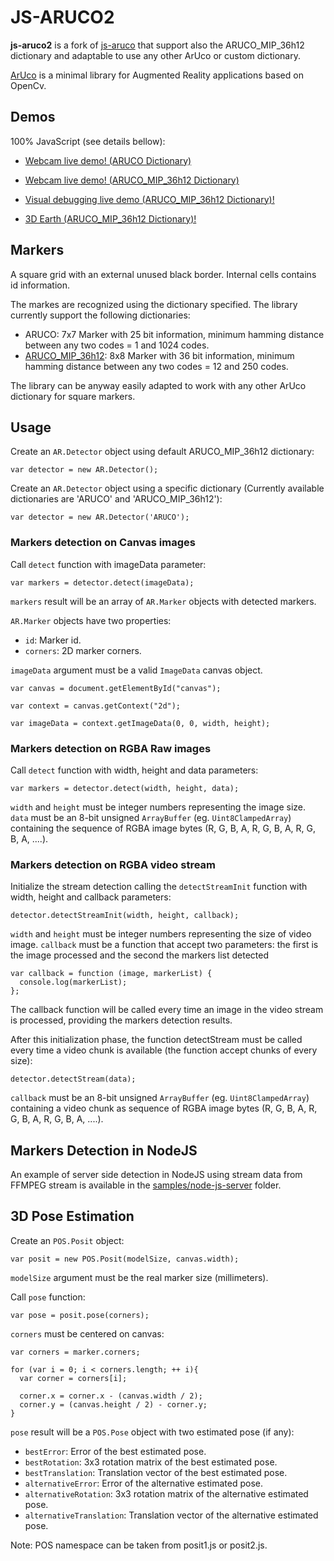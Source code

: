 # JS-ARUCO2

**js-aruco2** is a fork of [js-aruco](https://github.com/jcmellado/js-aruco) that support also the ARUCO_MIP_36h12 dictionary and adaptable to use any other ArUco or custom dictionary.

[ArUco](http://www.uco.es/investiga/grupos/ava/node/26) is a minimal library for Augmented Reality applications based on OpenCv.


## Demos

100% JavaScript (see details bellow):

- [Webcam live demo! (ARUCO Dictionary)](https://damianofalcioni.github.io/js-aruco2/samples/getusermedia/getusermedia_ARUCO.html)

- [Webcam live demo! (ARUCO_MIP_36h12 Dictionary)](https://damianofalcioni.github.io/js-aruco2/samples/getusermedia/getusermedia_ARUCO_MIP_36h12.html)

- [Visual debugging live demo (ARUCO_MIP_36h12 Dictionary)!](https://damianofalcioni.github.io/js-aruco2/samples/debug/debug.html)

- [3D Earth (ARUCO_MIP_36h12 Dictionary)!](https://damianofalcioni.github.io/js-aruco2/samples/debug-posit/debug-posit.html)

## Markers 

A square grid with an external unused black border. Internal cells contains id information.

The markes are recognized using the dictionary specified. The library currently support the following dictionaries:
- ARUCO: 7x7 Marker with 25 bit information, minimum hamming distance between any two codes = 1 and 1024 codes.
- [ARUCO_MIP_36h12](https://sourceforge.net/projects/aruco/files/aruco_mip_36h12_dict.zip/download): 8x8 Marker with 36 bit information, minimum hamming distance between any two codes = 12 and 250 codes.

The library can be anyway easily adapted to work with any other ArUco dictionary for square markers. 

## Usage
Create an `AR.Detector` object using default ARUCO_MIP_36h12 dictionary:

```
var detector = new AR.Detector();
```
Create an `AR.Detector` object using a specific dictionary (Currently available dictionaries are 'ARUCO' and 'ARUCO_MIP_36h12'):

```
var detector = new AR.Detector('ARUCO');
```

### Markers detection on Canvas images
Call `detect` function with imageData parameter:

```
var markers = detector.detect(imageData);
```

`markers` result will be an array of `AR.Marker` objects with detected markers.

`AR.Marker` objects have two properties:

 * `id`: Marker id.
 * `corners`: 2D marker corners.

`imageData` argument must be a valid `ImageData` canvas object.

```
var canvas = document.getElementById("canvas");
    
var context = canvas.getContext("2d");

var imageData = context.getImageData(0, 0, width, height);
```

### Markers detection on RGBA Raw images
Call `detect` function with width, height and data parameters:

```
var markers = detector.detect(width, height, data);
```
`width` and `height` must be integer numbers representing the image size.
`data` must be an 8-bit unsigned `ArrayBuffer` (eg. `Uint8ClampedArray`) containing the sequence of RGBA image bytes (R, G, B, A, R, G, B, A, R, G, B, A, ....).


### Markers detection on RGBA video stream
Initialize the stream detection calling the `detectStreamInit` function with width, height and callback parameters:

```
detector.detectStreamInit(width, height, callback);
```
`width` and `height` must be integer numbers representing the size of video image.
`callback` must be a function that accept two parameters: the first is the image processed and the second the markers list detected

```
var callback = function (image, markerList) {
  console.log(markerList);
};
```

The callback function will be called every time an image in the video stream is processed, providing the markers detection results.

After this initialization phase, the function detectStream must be called every time a video chunk is available (the function accept chunks of every size):

```
detector.detectStream(data);
```
`callback` must be an 8-bit unsigned `ArrayBuffer` (eg. `Uint8ClampedArray`) containing a video chunk as sequence of RGBA image bytes (R, G, B, A, R, G, B, A, R, G, B, A, ....). 


## Markers Detection in NodeJS 
An example of server side detection in NodeJS using stream data from FFMPEG stream is available in the [samples/node-js-server](./samples/node-js-server) folder.


## 3D Pose Estimation
Create an `POS.Posit` object:

```
var posit = new POS.Posit(modelSize, canvas.width);
```

`modelSize` argument must be the real marker size (millimeters).

Call `pose` function:

```
var pose = posit.pose(corners);
```

`corners` must be centered on canvas:

```
var corners = marker.corners;

for (var i = 0; i < corners.length; ++ i){
  var corner = corners[i];

  corner.x = corner.x - (canvas.width / 2);
  corner.y = (canvas.height / 2) - corner.y;
}
```

`pose` result will be a `POS.Pose` object with two estimated pose (if any):

 * `bestError`: Error of the best estimated pose.
 * `bestRotation`: 3x3 rotation matrix of the best estimated pose.
 * `bestTranslation`: Translation vector of the best estimated pose.
 * `alternativeError`: Error of the alternative estimated pose.
 * `alternativeRotation`: 3x3 rotation matrix of the alternative estimated pose.
 * `alternativeTranslation`: Translation vector of the alternative estimated pose.

Note: POS namespace can be taken from posit1.js or posit2.js.

